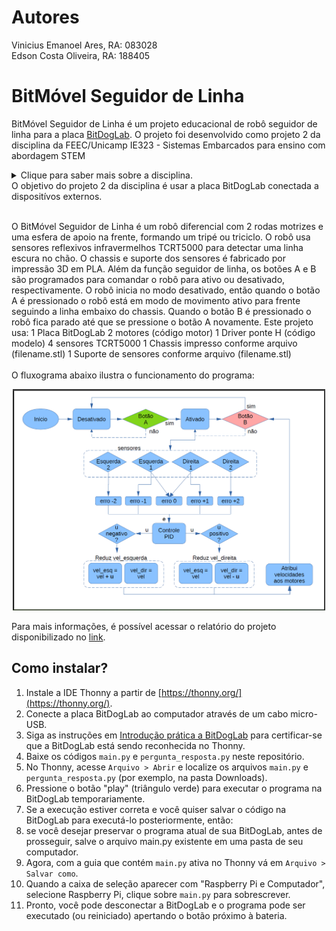 # Autores

Vinicius Emanoel Ares, RA: 083028  
Edson Costa Oliveira, RA: 188405 

# BitMóvel Seguidor de Linha

BitMóvel Seguidor de Linha é um projeto educacional de robô seguidor de linha para a placa [BitDogLab](https://github.com/BitDogLab/BitDogLab). O projeto foi desenvolvido como projeto 2 da disciplina da FEEC/Unicamp IE323 - Sistemas Embarcados para ensino com abordagem STEM
<details>
  <summary>Clique para saber mais sobre a disciplina.</summary>
  Sistemas Embarcados para ensino com abordagem STEM é uma disciplina da pós-graduação da FEEC-UNICAMP ofertada pelo professor Fabiano Fruett com auxílio do professor Daniel Vieira. O objetivo da matéria é desenvolver projetos que envolva IoT, eletrônica e IA com o intuito de levar ferramentas para os alunos do ensino fundamental e médio utilizando a abordagem STEM (Science, Technology, Engineering and Mathematics). [BitDogLab](https://cpg.fee.unicamp.br/lista/caderno_horario_show.php?id=1932).
</details>
O objetivo do projeto 2 da disciplina é usar a placa BitDogLab conectada a dispositívos externos.<br><br>

O BitMóvel Seguidor de Linha é um robô diferencial com 2 rodas motrizes e uma esfera de apoio na frente, formando um tripé ou triciclo. O robô usa sensores reflexivos infravermelhos TCRT5000 para detectar uma linha escura no chão. O chassis e suporte dos sensores é fabricado por impressão 3D em PLA. Além da função seguidor de linha, os botões A e B são programados para comandar o robô para ativo ou desativado, respectivamente. O robô inicia no modo desativado, então quando o botão A é pressionado o robô está em modo de movimento ativo para frente seguindo a linha embaixo do chassis. Quando o botão B é pressionado o robô fica parado até que se pressione o botão A novamente.
Este projeto usa:
1 Placa BitDogLab
2 motores (código motor)
1 Driver ponte H (código modelo)
4 sensores TCRT5000
1 Chassis impresso conforme arquivo (filename.stl)
1 Suporte de sensores conforme arquivo (filename.stl)
<br><br>
O fluxograma abaixo ilustra o funcionamento do programa:

<div align="center">
<img src="./fluxograma.png" alt="Description of the image" width="500"/>
</div>

Para mais informações, é possível acessar o relatório do projeto disponibilizado no [link](https://docs.google.com/document/d/1t0RudSiQLCfQGe18FgQLw0GA5CTjqmQ4/edit?usp=sharing&ouid=113991507111012118869&rtpof=true&sd=true). 

## Como instalar?

1. Instale a IDE Thonny a partir de [https://thonny.org/](https://thonny.org/).
2. Conecte a placa BitDogLab ao computador através de um cabo micro-USB.
3. Siga as instruções em [Introdução prática a BitDogLab](https://escola-4-ponto-zero.notion.site/Cap-tulo-02-Usando-o-IDE-Thonny-para-desenvolvimento-d5dce52947244cd6a64da4ba77831c7a) para certificar-se que a BitDogLab está sendo reconhecida no Thonny.
4. Baixe os códigos `main.py` e `pergunta_resposta.py` neste repositório.
5. No Thonny, acesse `Arquivo > Abrir` e localize os arquivos `main.py` e `pergunta_resposta.py` (por exemplo, na pasta Downloads).
6. Pressione o botão "play" (triângulo verde) para executar o programa na BitDogLab temporariamente.
7. Se a execução estiver correta e você quiser salvar o código na BitDogLab para executá-lo posteriormente, então:
  1. se você desejar preservar o programa atual de sua BitDogLab, antes de prosseguir, salve o arquivo main.py existente em uma pasta de seu computador.
  2. Agora, com a guia que contém `main.py` ativa no Thonny vá em `Arquivo > Salvar como`.
  3. Quando a caixa de seleção aparecer com "Raspberry Pi e Computador", selecione Raspberry Pi, clique sobre `main.py` para sobrescrever.
8. Pronto, você pode desconectar a BitDogLab e o programa pode ser executado (ou reiniciado) apertando o botão próximo à bateria.